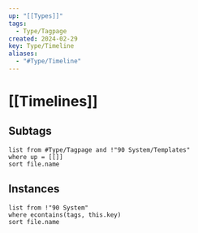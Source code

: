 ```yaml
---
up: "[[Types]]"
tags:
  - Type/Tagpage
created: 2024-02-29
key: Type/Timeline
aliases:
  - "#Type/Timeline"
---
```

# [[Timelines]]
## Subtags
```dataview
list from #Type/Tagpage and !"90 System/Templates" 
where up = [[]]
sort file.name
```
## Instances
```dataview
list from !"90 System"
where econtains(tags, this.key)
sort file.name
```
